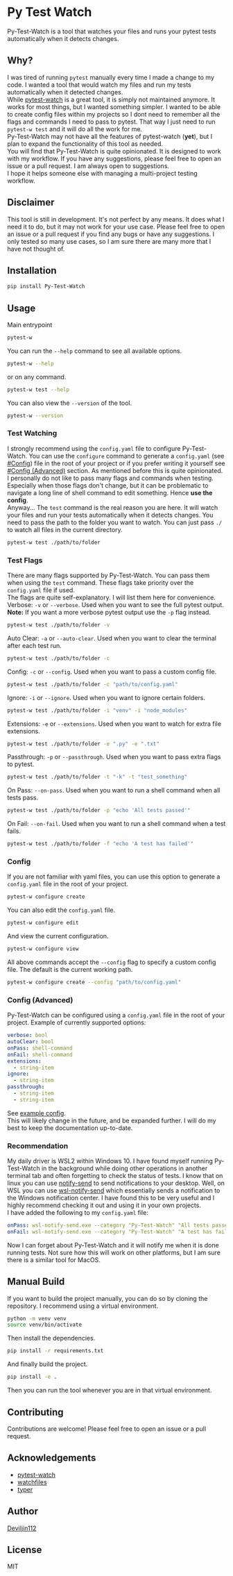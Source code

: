 # Py Test Watch

Py-Test-Watch is a tool that watches your files and runs your pytest tests automatically when it detects changes.

## Why?

I was tired of running `pytest` manually every time I made a change to my code. I wanted a tool that would watch my files and run my tests automatically when it detected changes.
\
While [pytest-watch](https://github.com/joeyespo/pytest-watch) is a great tool, it is simply not maintained anymore. It works for most things, but I wanted something simpler. I wanted to be able to create config files within my projects so I dont need to remember all the flags and commands I need to pass to pytest. That way I just need to run `pytest-w test` and it will do all the work for me.
\
Py-Test-Watch may not have all the features of pytest-watch (**yet**), but I plan to expand the functionality of this tool as needed.
\
You will find that Py-Test-Watch is quite opinionated. It is designed to work with my workflow. If you have any suggestions, please feel free to open an issue or a pull request. I am always open to suggestions.
\
I hope it helps someone else with managing a multi-project testing workflow.

## Disclaimer

This tool is still in development. It's not perfect by any means. It does what I need it to do, but it may not work for your use case. Please feel free to open an issue or a pull request if you find any bugs or have any suggestions. I only tested so many use cases, so I am sure there are many more that I have not thought of.

## Installation

```bash
pip install Py-Test-Watch
```

## Usage

Main entrypoint

```bash
pytest-w
```

You can run the `--help` command to see all available options.

```bash
pytest-w --help
```

or on any command.

```bash
pytest-w test --help
```

You can also view the `--version` of the tool.

```bash
pytest-w --version
```

### Test Watching

I strongly recommend using the `config.yaml` file to configure Py-Test-Watch. You can use the `configure` command to generate a `config.yaml` (see [#Config](#config)) file in the root of your project or if you prefer writing it yourself see [#Config (Advanced)](#config-advanced) section. As mentioned before this is quite opinionated. I personally do not like to pass many flags and commands when testing. Especially when those flags don't change, but it can be problematic to navigate a long line of shell command to edit something. Hence **use the config**.
\
Anyway... The `test` command is the real reason you are here. It will watch your files and run your tests automatically when it detects changes. You need to pass the path to the folder you want to watch. You can just pass `./` to watch all files in the current directory.

```bash
pytest-w test ./path/to/folder
```

### Test Flags

There are many flags supported by Py-Test-Watch. You can pass them when using the `test` command. These flags take priority over the `config.yaml` file if used.
\
The flags are quite self-explanatory. I will list them here for convenience.
\
Verbose: `-v` or `--verbose`. Used when you want to see the full pytest output.
\
**Note:** If you want a more verbose pytest output use the `-p` flag instead.

```bash
pytest-w test ./path/to/folder -v
```

Auto Clear: `-a` or `--auto-clear`. Used when you want to clear the terminal after each test run.

```bash
pytest-w test ./path/to/folder -c
```

Config: `-c` or `--config`. Used when you want to pass a custom config file.

```bash
pytest-w test ./path/to/folder -c "path/to/config.yaml"
```

Ignore: `-i` or `--ignore`. Used when you want to ignore certain folders.

```bash
pytest-w test ./path/to/folder -i "venv" -i "node_modules"
```

Extensions: `-e` or `--extensions`. Used when you want to watch for extra file extensions.

```bash
pytest-w test ./path/to/folder -e ".py" -e ".txt"
```

Passthrough: `-p` or `--passthrough`. Used when you want to pass extra flags to pytest.

```bash
pytest-w test ./path/to/folder -t "-k" -t "test_something"
```

On Pass: `--on-pass`. Used when you want to run a shell command when all tests pass.

```bash
pytest-w test ./path/to/folder -p "echo 'All tests passed'"
```

On Fail: `--on-fail`. Used when you want to run a shell command when a test fails.

```bash
pytest-w test ./path/to/folder -f "echo 'A test has failed'"
```

### Config

If you are not familiar with yaml files, you can use this option to generate a `config.yaml` file in the root of your project.

```bash
pytest-w configure create
```

You can also edit the `config.yaml` file.

```bash
pytest-w configure edit
```

And view the current configuration.

```bash
pytest-w configure view
```

All above commands accept the `--config` flag to specify a custom config file. The default is the current working path.

```bash
pytest-w configure create --config "path/to/config.yaml"
```

### Config (Advanced)

Py-Test-Watch can be configured using a `config.yaml` file in the root of your project. Example of currently supported options:

```yaml
verbose: bool
autoClear: bool
onPass: shell-command
onFail: shell-command
extensions:
  - string-item
ignore:
  - string-item
passthrough:
  - string-item
  - string-item
```

See [example config](./example_config.yaml).
\
This will likely change in the future, and be expanded further. I will do my best to keep the documentation up-to-date.

### Recommendation

My daily driver is WSL2 within Windows 10. I have found myself running Py-Test-Watch in the background while doing other operations in another terminal tab and often forgetting to check the status of tests. I know that on linux you can use [notify-send](https://vaskovsky.net/notify-send/linux.html) to send notifications to your desktop. Well, on WSL you can use [wsl-notify-send](https://github.com/stuartleeks/wsl-notify-send) which essentially sends a notification to the Windows notification center. I have found this to be very useful and I highly recommend checking it out and using it in your own projects.
\
I have added the following to my `config.yaml` file:

```yaml
onPass: wsl-notify-send.exe --category "Py-Test-Watch" "All tests passed"
onFail: wsl-notify-send.exe --category "Py-Test-Watch" "A test has failed"
```

Now I can forget about Py-Test-Watch and it will notify me when it is done running tests. Not sure how this will work on other platforms, but I am sure there is a similar tool for MacOS.

## Manual Build

If you want to build the project manually, you can do so by cloning the repository. I recommend using a virtual environment.

```bash
python -m venv venv
source venv/bin/activate
```

Then install the dependencies.

```bash
pip install -r requirements.txt
```

And finally build the project.

```bash
pip install -e .
```

Then you can run the tool whenever you are in that virtual environment.

## Contributing

Contributions are welcome! Please feel free to open an issue or a pull request.

## Acknowledgements

- [pytest-watch](https://github.com/joeyespo/pytest-watch)
- [watchfiles](https://github.com/samuelcolvin/watchfiles)
- [typer](https://github.com/tiangolo/typer)

## Author

[Deviljin112](https://github.com/Deviljin112)

## License

MIT
